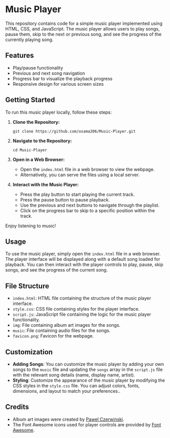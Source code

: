 # Music Player

This repository contains code for a simple music player implemented using HTML, CSS, and JavaScript. The music player allows users to play songs, pause them, skip to the next or previous song, and see the progress of the currently playing song.

## Features

- Play/pause functionality
- Previous and next song navigation
- Progress bar to visualize the playback progress
- Responsive design for various screen sizes

## Getting Started

To run this music player locally, follow these steps:

1. **Clone the Repository:**
   ```
   git clone https://github.com/osama206/Music-Player.git
   ```

2. **Navigate to the Repository:**
   ```
   cd Music-Player
   ```

3. **Open in a Web Browser:**
   - Open the `index.html` file in a web browser to view the webpage.
   - Alternatively, you can serve the files using a local server.

4. **Interact with the Music Player:**
   - Press the play button to start playing the current track.
   - Press the pause button to pause playback.
   - Use the previous and next buttons to navigate through the playlist.
   - Click on the progress bar to skip to a specific position within the track.

Enjoy listening to music!

## Usage

To use the music player, simply open the `index.html` file in a web browser. The player interface will be displayed along with a default song loaded for playback. You can then interact with the player controls to play, pause, skip songs, and see the progress of the current song.

## File Structure

- `index.html`: HTML file containing the structure of the music player interface.
- `style.css`: CSS file containing styles for the player interface.
- `script.js`: JavaScript file containing the logic for the music player functionality.
- `img`: File containing album art images for the songs.
- `music`: File containing audio files for the songs.
- `favicon.png`: Favicon for the webpage.


## Customization

- **Adding Songs**: You can customize the music player by adding your own songs to the `music` file and updating the `songs` array in the `script.js` file with the relevant song details (name, display name, artist).
- **Styling**: Customize the appearance of the music player by modifying the CSS styles in the `style.css` file. You can adjust colors, fonts, dimensions, and layout to match your preferences..

## Credits

- Album art images were created by [Pawel Czerwinski](https://unsplash.com/@pawel_czerwinski).
- The Font Awesome icons used for player controls are provided by [Font Awesome](https://fontawesome.com/).

